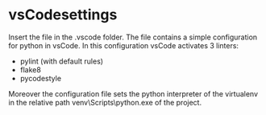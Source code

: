 # vsCodesettings
Insert the file in the .vscode folder.
The file contains a simple configuration for python in vsCode. In this configuration vsCode activates 3 linters:
* pylint (with default rules)
* flake8
* pycodestyle

Moreover the configuration file sets the python interpreter of the virtualenv in the relative path venv\\Scripts\\python.exe of the project.

